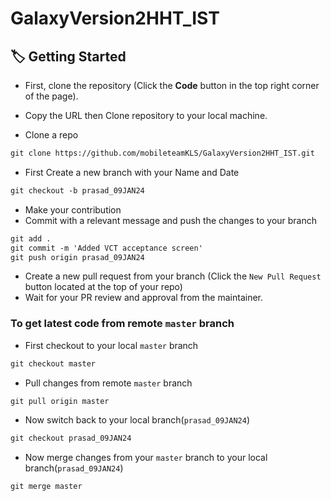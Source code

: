 # GalaxyVersion2HHT_IST

## :label: Getting Started

* First, clone the repository (Click the <b><b>Code</b></b> button in the top right corner of the page).
* Copy the URL then Clone repository to your local machine.

* Clone a repo

```markdown
git clone https://github.com/mobileteamKLS/GalaxyVersion2HHT_IST.git 
```

* First Create a new branch with your Name and Date

```markdown
git checkout -b prasad_09JAN24
```

* Make your contribution
* Commit with a relevant message and push the changes to your branch

```markdown
git add .
git commit -m 'Added VCT acceptance screen'
git push origin prasad_09JAN24
```

* Create a new pull request from your branch (Click the `New Pull Request` button located at the top of your repo)
* Wait for your PR review and approval from the maintainer.

### To get latest code from remote `master` branch
* First checkout to your local `master` branch  

```markdown
git checkout master
```
* Pull changes from remote `master` branch  

```markdown
git pull origin master
```
* Now switch back to your local branch(`prasad_09JAN24`)  

```markdown
git checkout prasad_09JAN24
```
* Now merge changes from your `master` branch to your local branch(`prasad_09JAN24`)  

```markdown
git merge master
```
